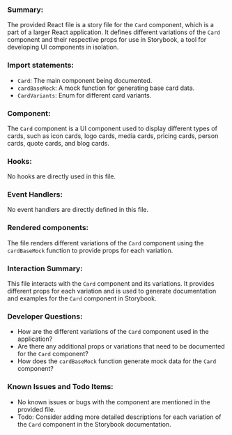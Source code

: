 ### Summary:
The provided React file is a story file for the `Card` component, which is a part of a larger React application. It defines different variations of the `Card` component and their respective props for use in Storybook, a tool for developing UI components in isolation.

### Import statements:
- `Card`: The main component being documented.
- `cardBaseMock`: A mock function for generating base card data.
- `CardVariants`: Enum for different card variants.

### Component:
The `Card` component is a UI component used to display different types of cards, such as icon cards, logo cards, media cards, pricing cards, person cards, quote cards, and blog cards.

### Hooks:
No hooks are directly used in this file.

### Event Handlers:
No event handlers are directly defined in this file.

### Rendered components:
The file renders different variations of the `Card` component using the `cardBaseMock` function to provide props for each variation.

### Interaction Summary:
This file interacts with the `Card` component and its variations. It provides different props for each variation and is used to generate documentation and examples for the `Card` component in Storybook.

### Developer Questions:
- How are the different variations of the `Card` component used in the application?
- Are there any additional props or variations that need to be documented for the `Card` component?
- How does the `cardBaseMock` function generate mock data for the `Card` component?

### Known Issues and Todo Items:
- No known issues or bugs with the component are mentioned in the provided file.
- Todo: Consider adding more detailed descriptions for each variation of the `Card` component in the Storybook documentation.